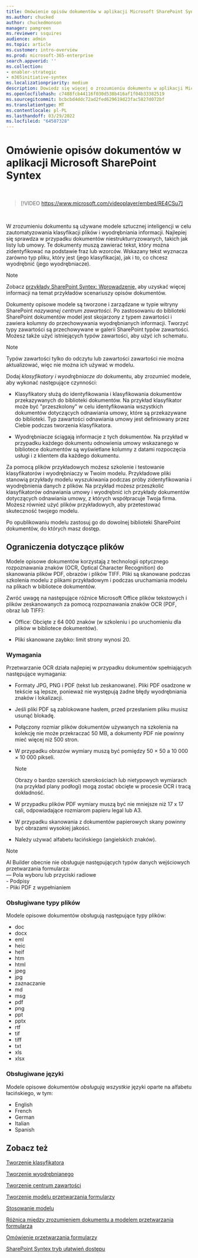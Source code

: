 ```yaml
---
title: Omówienie opisów dokumentów w aplikacji Microsoft SharePoint Syntex
ms.author: chucked
author: chuckedmonson
manager: pamgreen
ms.reviewer: ssquires
audience: admin
ms.topic: article
ms.customer: intro-overview
ms.prod: microsoft-365-enterprise
search.appverid: ''
ms.collection:
- enabler-strategic
- m365initiative-syntex
ms.localizationpriority: medium
description: Dowiedz się więcej o zrozumieniu dokumentu w aplikacji Microsoft SharePoint Syntex.
ms.openlocfilehash: c7488fcb44116f030d538b416af1f04b33382519
ms.sourcegitcommit: bcbcbd4ddc72ad2fed629619d23fac5827d072bf
ms.translationtype: MT
ms.contentlocale: pl-PL
ms.lasthandoff: 03/29/2022
ms.locfileid: "64507328"
---
```

# <a name="document-understanding-overview-in-microsoft-sharepoint-syntex"></a>Omówienie opisów dokumentów w aplikacji Microsoft SharePoint Syntex


</br>

> [!VIDEO https://www.microsoft.com/videoplayer/embed/RE4CSu7] 

</br>

W zrozumieniu dokumentu są używane modele sztucznej inteligencji w celu zautomatyzowania klasyfikacji plików i wyodrębniania informacji. Najlepiej się sprawdza w przypadku dokumentów niestrukturryzowanych, takich jak listy lub umowy. Te dokumenty muszą zawierać tekst, który można zidentyfikować na podstawie fraz lub wzorców. Wskazany tekst wyznacza zarówno typ pliku, który jest (jego klasyfikacja), jak i to, co chcesz wyodrębnić (jego wyodrębniacze).

> [!NOTE]
> Zobacz [przykłady SharePoint Syntex: Wprowadzenie,](./adoption-getstarted.md) aby uzyskać więcej informacji na temat przykładów scenariuszy opisów dokumentów.

Dokumenty opisowe modele są tworzone i zarządzane w typie witryny SharePoint *nazywanej centrum zawartości*. Po zastosowaniu do biblioteki SharePoint dokumentów model jest skojarzony z typem zawartości i zawiera kolumny do przechowywania wyodrębnianych informacji. Tworzyć typy zawartości są przechowywane w galerii SharePoint typów zawartości. Możesz także użyć istniejących typów zawartości, aby użyć ich schematu.

> [!NOTE]
> Typów zawartości tylko do odczytu lub zawartości zawartości nie można aktualizować, więc nie można ich używać w modelu.

Dodaj *klasyfikatory i* *wyodrębniacze do* dokumentu, aby zrozumieć modele, aby wykonać następujące czynności: 

- Klasyfikatory służą do identyfikowania i klasyfikowania dokumentów przekazywanych do biblioteki dokumentów. Na przykład klasyfikator może być "przeszkolony" w celu identyfikowania  wszystkich dokumentów dotyczących odnawiania umowy, które są przekazywane do biblioteki. Typ zawartości odnawiania umowy jest definiowany przez Ciebie podczas tworzenia klasyfikatora.

- Wyodrębniacze ściągają informacje z tych dokumentów. Na przykład w przypadku każdego dokumentu odnowienia umowy wskazanego w bibliotece dokumentów są wyświetlane kolumny z datami rozpoczęcia usługi i  z klientem dla każdego dokumentu. 

Za pomocą plików przykładowych możesz szkolenie i testowanie klasyfikatorów i wyodrębniaczy w Twoim modelu. Przykładowe pliki stanowią przykłady modelu wyszukiwania podczas próby zidentyfikowania i wyodrębnienia danych z plików. Na przykład możesz przeszkolić klasyfikatorów odnawiania umowy i wyodrębnić ich przykłady dokumentów dotyczących odnawiania umowy, z których współpracuje Twoja firma. Możesz również użyć plików przykładowych, aby przetestować skuteczność twojego modelu.

Po opublikowaniu modelu zastosuj go do dowolnej biblioteki SharePoint dokumentów, do których masz dostęp.  

## <a name="file-limitations"></a>Ograniczenia dotyczące plików

Modele opisowe dokumentów korzystają z technologii optycznego rozpoznawania znaków (OCR, Optical Character Recognition) do skanowania plików PDF, obrazów i plików TIFF. Pliki są skanowane podczas szkolenia modelu z plikami przykładowym i podczas uruchamiania modelu na plikach w bibliotece dokumentów.

Zwróć uwagę na następujące różnice Microsoft Office plików tekstowych i plików zeskanowanych za pomocą rozpoznawania znaków OCR (PDF, obraz lub TIFF):

- Office: Obcięte z 64 000 znaków (w szkoleniu i po uruchomieniu dla plików w bibliotece dokumentów).

- Pliki skanowane zaybko:  limit strony wynosi 20.  

### <a name="requirements"></a>Wymagania

Przetwarzanie OCR działa najlepiej w przypadku dokumentów spełniających następujące wymagania:

- Formaty JPG, PNG i PDF (tekst lub zeskanowane). Pliki PDF osadzone w tekście są lepsze, ponieważ nie występują żadne błędy wyodrębniania znaków i lokalizacji.

- Jeśli pliki PDF są zablokowane hasłem, przed przesłaniem pliku musisz usunąć blokadę.

- Połączony rozmiar plików dokumentów używanych na szkolenia na kolekcję nie może przekraczać 50 MB, a dokumenty PDF nie powinny mieć więcej niż 500 stron.

- W przypadku obrazów wymiary muszą być pomiędzy 50 × 50 a 10 000 × 10 000 pikseli.
   > [!NOTE]
   > Obrazy o bardzo szerokich szerokościach lub nietypowych wymiarach (na przykład plany podłogi) mogą zostać obcięte w procesie OCR i tracą dokładność.
 
- W przypadku plików PDF wymiary muszą być nie mniejsze niż 17 x 17 cali, odpowiadające rozmiarom papieru legal lub A3.

- W przypadku skanowania z dokumentów papierowych skany powinny być obrazami wysokiej jakości.

- Należy używać alfabetu łacińskiego (angielskich znaków).

> [!NOTE]
> AI Builder obecnie nie obsługuje następujących typów danych wejściowych przetwarzania formularza:<br>— Pola wyboru lub przyciski radiowe<br>- Podpisy<br>- Pliki PDF z wypełnianiem

### <a name="supported-file-types"></a>Obsługiwane typy plików

Modele opisowe dokumentów obsługują następujące typy plików:

- doc
- docx
- eml
- heic
- heif
- htm
- html
- jpeg
- jpg
- zaznaczanie
- md
- msg
- pdf
- png
- ppt
- pptx
- rtf
- tif
- tiff
- txt
- xls
- xlsx

### <a name="supported-languages"></a>Obsługiwane języki

Modele opisowe dokumentów *obsługują wszystkie* języki oparte na alfabetu łacińskiego, w tym:

- English
- French
- German
- Italian
- Spanish


## <a name="see-also"></a>Zobacz też
[Tworzenie klasyfikatora](create-a-classifier.md)

[Tworzenie wyodrębnianego](create-an-extractor.md)

[Tworzenie centrum zawartości](create-a-content-center.md)

[Tworzenie modelu przetwarzania formularzy](create-a-form-processing-model.md)

[Stosowanie modelu](apply-a-model.md)   

[Różnica między zrozumieniem dokumentu a modelem przetwarzania formularza](difference-between-document-understanding-and-form-processing-model.md)
  
[Omówienie przetwarzania formularzy](form-processing-overview.md)

[SharePoint Syntex tryb ułatwień dostępu](accessibility-mode.md)
